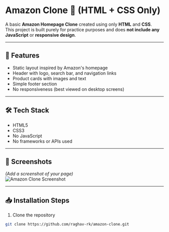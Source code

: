 # Amazon Clone 🛒 (HTML + CSS Only)

A basic **Amazon Homepage Clone** created using only **HTML** and **CSS**.  
This project is built purely for practice purposes and does **not include any JavaScript** or **responsive design**.

---

## 🚀 Features

- Static layout inspired by Amazon's homepage  
- Header with logo, search bar, and navigation links  
- Product cards with images and text  
- Simple footer section  
- No responsiveness (best viewed on desktop screens)

---

## 🛠️ Tech Stack

- HTML5  
- CSS3  
- No JavaScript  
- No frameworks or APIs used

---

## 📸 Screenshots

*(Add a screenshot of your page)*  
![Amazon Clone Screenshot](images/screenshot.png)

---

## 📥 Installation Steps

1. Clone the repository  
```bash
git clone https://github.com/raghav-rk/amazon-clone.git
